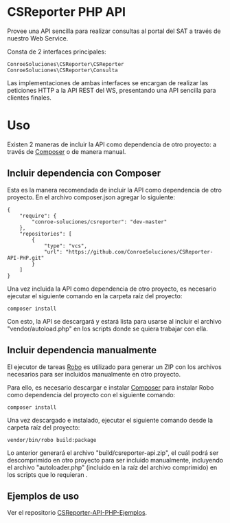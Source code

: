 # CSReporter PHP API

Provee una API sencilla para realizar consultas al portal del SAT a través
de nuestro Web Service.

Consta de 2 interfaces principales:

    ConroeSoluciones\CSReporter\CSReporter
    ConroeSoluciones\CSReporter\Consulta

Las implementaciones de ambas interfaces se encargan de realizar las peticiones
HTTP a la API REST del WS, presentando una API sencilla para clientes finales.

# Uso

Existen 2 maneras de incluir la API como dependencia de otro proyecto: a través
de [Composer](https://getcomposer.org/) o de manera manual.

## Incluir dependencia con Composer

Esta es la manera recomendada de incluir la API como dependencia de otro
proyecto. En el archivo composer.json agregar lo siguiente:

    {
        "require": {
            "conroe-soluciones/csreporter": "dev-master"
        },
        "repositories": [
            {
                "type": "vcs",
                "url": "https://github.com/ConroeSoluciones/CSReporter-API-PHP.git"
            }
        ]
    }

Una vez incluida la API como dependencia de otro proyecto, es necesario ejecutar
el siguiente comando en la carpeta raíz del proyecto:

    composer install

Con esto, la API se descargará y estará lista para usarse al incluir el archivo 
"vendor/autoload.php" en los scripts donde se quiera trabajar con ella.

## Incluir dependencia manualmente

El ejecutor de tareas [Robo](http://robo.li/) es utilizado para generar un
ZIP con los archivos necesarios para ser incluidos manualmente en otro
proyecto.

Para ello, es necesario descargar e instalar [Composer](https://getcomposer.org/)
para instalar Robo como dependencia del proyecto con el siguiente comando: 

    composer install

Una vez descargado e instalado, ejecutar el siguiente comando desde la carpeta 
raíz del proyecto:

    vendor/bin/robo build:package

Lo anterior generará el archivo "build/csreporter-api.zip", el cuál podrá
ser descomprimido en otro proyecto para ser incluido manualmente, incluyendo
el archivo "autoloader.php" (incluido en la raíz del archivo comprimido) en los 
scripts que lo requieran .

## Ejemplos de uso

Ver el repositorio [CSReporter-API-PHP-Ejemplos](https://github.com/ConroeSoluciones/CSReporter-API-PHP-Ejemplos).